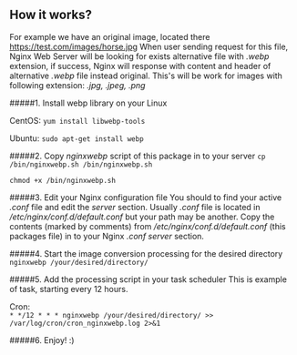 ## How it works?
For example we have an original image, located there https://test.com/images/horse.jpg
When user sending request for this file, Nginx Web Server will be looking for exists alternative file with _.webp_ extension, if success, Nginx will response with content and header of alternative _.webp_ file instead original.
This's will be work for images with following extension: _.jpg, .jpeg, .png_ 

#####1. Install webp library on your Linux

CentOS: 
    `yum install libwebp-tools`
    
Ubuntu:
    `sudo apt-get install webp`
    
#####2. Copy _nginxwebp_ script of this package in to your server
`cp /bin/nginxwebp.sh /bin/nginxwebp.sh`

`chmod +x /bin/nginxwebp.sh`

#####3. Edit your Nginx configuration file 
You should to find your active _.conf_ file and edit the _server_ section.
Usually _.conf_ file is located  in _/etc/nginx/conf.d/default.conf_ but your path may be another.
Copy the contents (marked by comments) from _/etc/nginx/conf.d/default.conf_ (this packages file) in to your Nginx _.conf_ _server_ section.

#####4. Start the image conversion processing for the desired directory
`nginxwebp /your/desired/directory/`

#####5. Add the processing script in your task scheduler
This is example of task, starting every 12 hours.

Cron:  
`* */12 * * * nginxwebp /your/desired/directory/ >> /var/log/cron/cron_nginxwebp.log 2>&1`

#####6. Enjoy! :)
